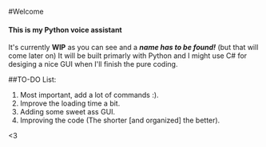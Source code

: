 #Welcome
#### This is my Python voice assistant
It's currently **WIP** as you can see and a **_name has to be found!_** (but that will come later on)
It will be built primarly with Python and I might use C# for desiging a nice GUI when I'll finish the pure coding.

##TO-DO List:
1. Most important, add a lot of commands :).
2. Improve the loading time a bit.
3. Adding some sweet ass GUI.
4. Improving the code (The shorter [and organized] the better).

<3

